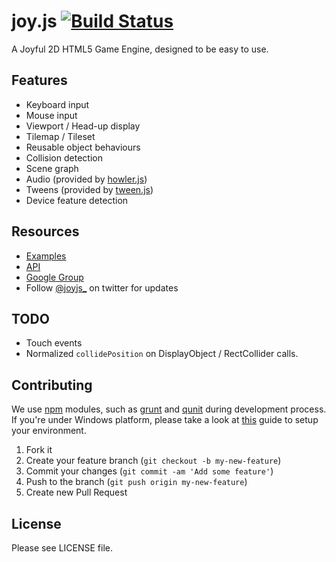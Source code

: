 # joy.js [![Build Status](https://secure.travis-ci.org/joyjs/joy.js.png)](http://travis-ci.org/joyjs/joy.js)

A Joyful 2D HTML5 Game Engine, designed to be easy to use.

## Features

  - Keyboard input
  - Mouse input
  - Viewport / Head-up display
  - Tilemap / Tileset
  - Reusable object behaviours
  - Collision detection
  - Scene graph
  - Audio (provided by [howler.js](https://github.com/goldfire/howler.js))
  - Tweens (provided by [tween.js](https://github.com/sole/tween.js))
  - Device feature detection

## Resources

  - [Examples](http://joyjs.org/examples.html)
  - [API](http://joyjs.org/docs)
  - [Google Group](https://groups.google.com/forum/#!forum/joyjs)
  - Follow [@joyjs_](https://twitter.com/joyjs_) on twitter for updates

## TODO

  - Touch events
  - Normalized `collidePosition` on DisplayObject / RectCollider calls.


## Contributing

We use [npm](https://npmjs.org) modules, such as [grunt](https://github.com/gruntjs/grunt) and
[qunit](https://github.com/gruntjs/grunt-contrib-qunit)  during development process.
If you're under Windows platform, please take a look at
[this](https://gist.github.com/2489540) guide to setup your environment.

1. Fork it
2. Create your feature branch (`git checkout -b my-new-feature`)
3. Commit your changes (`git commit -am 'Add some feature'`)
4. Push to the branch (`git push origin my-new-feature`)
5. Create new Pull Request

## License

Please see LICENSE file.
